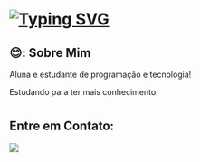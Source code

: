 <h1> <a href="https://git.io/typing-svg"><img src="https://readme-typing-svg.herokuapp.com?font=Fira+Code&pause=1000&color=38C2FF&center=falso&vCenter=falso&repeat=verdadeiro&random=falso&width=435&lines=Ol%C3%A1%2C+eu+sou+Agnes+Pereira!" alt="Typing SVG" /></a> </h1>
<h2> 😊: Sobre Mim </h2>

<div>
  <p> Aluna e estudante de programação e tecnologia!</p>
</div>

Estudando para ter mais conhecimento. <br>

#
<h2> Entre em Contato: </h2>
<div>
  <a href="https://www.instagram.com/agnesbraga__/" target="_blank">
    <img src="https://img.shields.io/badge/-Instagram-%23E4405F?style=for-the-badge&logo=instagram&logoColor=white"></a> </div>

